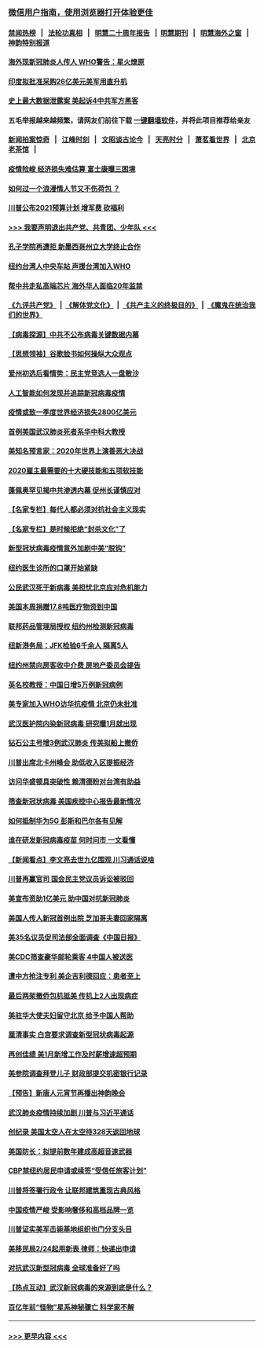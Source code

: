 ### [微信用户指南，使用浏览器打开体验更佳](https://github.com/gfw-breaker/banned-news1/blob/master/indexes/wechat-guide.md?t=0)
#### [禁闻热榜](热点新闻.md?t=0)  &nbsp;&nbsp;|&nbsp;&nbsp; [法轮功真相](https://github.com/gfw-breaker/truth/blob/master/README.md?t=0) &nbsp;&nbsp;|&nbsp;&nbsp; [明慧二十周年报告](https://github.com/gfw-breaker/mh-reports/blob/master/README.md?t=0) &nbsp;&nbsp;|&nbsp;&nbsp;[明慧期刊](https://github.com/gfw-breaker/mh-qikan) &nbsp;&nbsp;|&nbsp;&nbsp; [明慧海外之窗](https://github.com/gfw-breaker/mh-news/blob/master/README.md?t=0) &nbsp;&nbsp;|&nbsp;&nbsp; [神韵特别报道](https://github.com/gfw-breaker/mh-news/blob/master/shenyun.md?t=0)
#### [海外现新冠肺炎人传人 WHO警告：星火燎原](../pages/nsc412/n11859252.md?t=02110602) 
#### [印度拟批准采购26亿美元美军用直升机](../pages/nsc412/n11859143.md?t=02110602) 
#### [史上最大数据泄露案 美起诉4中共军方黑客](../pages/nsc412/n11859115.md?t=02110602) 
#### 五毛举报越来越频繁，请网友们前往下载 [一键翻墙软件](https://github.com/gfw-breaker/ssr-accounts)，并将此项目推荐给亲友
#### [新闻拍案惊奇](https://github.com/gfw-breaker/banned-news1/blob/master/pages/link4.md) &nbsp;&nbsp;|&nbsp;&nbsp; [江峰时刻](https://github.com/gfw-breaker/banned-news1/blob/master/pages/link4.md) &nbsp;&nbsp;|&nbsp;&nbsp; [文昭谈古论今](https://github.com/gfw-breaker/banned-news1/blob/master/pages/link4.md) &nbsp;&nbsp;|&nbsp;&nbsp; [天亮时分](https://github.com/gfw-breaker/banned-news1/blob/master/pages/link4.md) &nbsp;&nbsp;|&nbsp;&nbsp; [萧茗看世界](https://github.com/gfw-breaker/banned-news1/blob/master/pages/link4.md) &nbsp;&nbsp;|&nbsp;&nbsp; [北京老茶馆](https://github.com/gfw-breaker/banned-news1/blob/master/pages/link4.md) &nbsp;&nbsp;|&nbsp;&nbsp; 
#### [疫情险峻 经济损失难估算 富士康曝三困境](../pages/nsc412/n11859120.md?t=02110602) 
#### [如何过一个浪漫情人节又不伤荷包 ？](../pages/nsc412/n11858969.md?t=02110602) 
#### [川普公布2021预算计划 增军费 砍福利](../pages/nsc412/n11859012.md?t=02110602) 
#### [>>> 我要声明退出共产党、共青团、少年队 <<<](https://github.com/begood0513/goodnews/blob/master/quit/letter.md) 
#### [孔子学院再遭拒 新墨西哥州立大学终止合作](../pages/nsc412/n11858661.md?t=02110602) 
#### [纽约台湾人中央车站  声援台湾加入WHO](../pages/nsc412/n11857757.md?t=02110602) 
#### [帮中共走私高端芯片 海外华人面临20年监禁](../pages/nsc412/n11855016.md?t=02110602) 
#### [《九评共产党》](https://github.com/begood0513/9ping.md/blob/master/README.md) &nbsp;|&nbsp; [《解体党文化》](../../../../jtdwh.md/blob/master/README.md)  &nbsp;|&nbsp; [《共产主义的终极目的》](../../../../gczydzjmd.md/blob/master/README.md) &nbsp;|&nbsp; [《魔鬼在统治我们的世界》](../../../../mgztzwmdsj.md/blob/master/README.md) 
#### [【病毒探源】中共不公布病毒关键数据内幕](../pages/nsc412/n11856584.md?t=02110602) 
#### [【思想领袖】谷歌脸书如何操纵大众观点](../pages/nsc412/n11680874.md?t=02110602) 
#### [爱州初选后看情势：民主党竞选人一盘散沙](../pages/nsc412/n11856557.md?t=02110602) 
#### [人工智能如何发现并追踪新冠病毒疫情](../pages/nsc412/n11856398.md?t=02110602) 
#### [疫情或致一季度世界经济损失2800亿美元](../pages/nsc412/n11855639.md?t=02110602) 
#### [首例美国武汉肺炎死者系华中科大教授](../pages/nsc412/n11855500.md?t=02110602) 
#### [美知名预言家：2020年世界上演善恶大决战](../pages/nsc412/n11855418.md?t=02110602) 
#### [2020雇主最需要的十大硬技能和五项软技能](../pages/nsc412/n11850953.md?t=02110602) 
#### [蓬佩奥罕见揭中共渗透内幕 促州长谨慎应对](../pages/nsc412/n11854685.md?t=02110602) 
#### [【名家专栏】每代人都必须对抗社会主义现实](../pages/nsc412/n11831412.md?t=02110602) 
#### [【名家专栏】是时候拒绝“封杀文化”了](../pages/nsc412/n11814093.md?t=02110602) 
#### [新型冠状病毒疫情意外加剧中美“脱钩”](../pages/nsc412/n11854475.md?t=02110602) 
#### [纽约医生诊所的口罩开始紧缺](../pages/nsc412/n11853364.md?t=02110602) 
#### [公民武汉死于新病毒 美担忧北京应对危机能力](../pages/nsc412/n11854331.md?t=02110602) 
#### [美国本周捐赠17.8吨医疗物资到中国](../pages/nsc412/n11854269.md?t=02110602) 
#### [联邦药品管理局授权  纽约州检测新冠病毒](../pages/nsc412/n11853371.md?t=02110602) 
#### [纽新港务局：JFK检验6千余人  隔离5人](../pages/nsc412/n11853366.md?t=02110602) 
#### [纽约州禁向房客收中介费  房地产委员会提告](../pages/nsc412/n11853360.md?t=02110602) 
#### [英名校教授：中国日增5万例新冠病例](../pages/nsc412/n11854174.md?t=02110602) 
#### [美专家加入WHO访华抗疫情 北京仍未批准](../pages/nsc412/n11854043.md?t=02110602) 
#### [武汉医护院内染新冠病毒 研究曝1月就出现](../pages/nsc412/n11852928.md?t=02110602) 
#### [钻石公主号增3例武汉肺炎 传美拟船上撤侨](../pages/nsc412/n11853240.md?t=02110602) 
#### [川普出席北卡州峰会 助低收入区提振经济](../pages/nsc412/n11853232.md?t=02110602) 
#### [访问华盛顿具突破性 赖清德盼对台湾有助益](../pages/nsc412/n11853129.md?t=02110602) 
#### [筛查新冠状病毒 美国疾控中心报告最新情况](../pages/nsc412/n11853070.md?t=02110602) 
#### [如何抵制华为5G 彭斯和巴尔各有见解](../pages/nsc412/n11852535.md?t=02110602) 
#### [谁在研发新冠病毒疫苗 何时问市 一文看懂](../pages/nsc412/n11852840.md?t=02110602) 
#### [【新闻看点】李文亮去世九亿围观 川习通话说啥](../pages/nsc412/n11852360.md?t=02110602) 
#### [川普再赢官司 国会民主党议员诉讼被驳回](../pages/nsc412/n11852287.md?t=02110602) 
#### [美宣布资助1亿美元 助中国对抗新冠肺炎](../pages/nsc412/n11852531.md?t=02110602) 
#### [美国人传人新冠首例出院 芝加哥夫妻回家隔离](../pages/nsc412/n11852452.md?t=02110602) 
#### [美35名议员促司法部全面调查《中国日报》](../pages/nsc412/n11852435.md?t=02110602) 
#### [美CDC筛查豪华邮轮乘客 4中国人被送医](../pages/nsc412/n11852085.md?t=02110602) 
#### [遭中方抢注专利 美企吉利德回应：患者至上](../pages/nsc412/n11852037.md?t=02110602) 
#### [最后两架撤侨包机抵美 传机上2人出现病症](../pages/nsc412/n11852173.md?t=02110602) 
#### [美驻华大使夫妇留守北京 给予中国人帮助](../pages/nsc412/n11852165.md?t=02110602) 
#### [厘清事实 白宫要求调查新型冠状病毒起源](../pages/nsc412/n11852106.md?t=02110602) 
#### [再创佳绩 美1月新增工作及时薪增速超预期](../pages/nsc412/n11852174.md?t=02110602) 
#### [美参院调查拜登儿子 财政部提交机密银行记录](../pages/nsc412/n11851808.md?t=02110602) 
#### [【预告】新唐人元宵节再播出神韵晚会](../pages/nsc412/n11843192.md?t=02110602) 
#### [武汉肺炎疫情持续加剧 川普与习近平通话](../pages/nsc412/n11851613.md?t=02110602) 
#### [创纪录 美国太空人在太空待328天返回地球](../pages/nsc412/n11851266.md?t=02110602) 
#### [美国防长：拟提前数年建成高超音速武器](../pages/nsc412/n11850959.md?t=02110602) 
#### [CBP禁纽约居民申请或续签“受信任旅客计划”](../pages/nsc412/n11850857.md?t=02110602) 
#### [川普将签署行政令 让联邦建筑重现古典风格](../pages/nsc412/n11850654.md?t=02110602) 
#### [中国疫情严峻 受影响奢侈和高档品牌一览](../pages/nsc412/n11850319.md?t=02110602) 
#### [川普证实美军击毙基地组织也门分支头目](../pages/nsc412/n11850383.md?t=02110602) 
#### [美移民局2/24起用新表 律师：快递出申请](../pages/nsc412/n11848220.md?t=02110602) 
#### [对抗武汉新型冠病毒 全球准备好了吗](../pages/nsc412/n11850142.md?t=02110602) 
#### [【热点互动】武汉新冠病毒的来源到底是什么？](../pages/nsc412/n11849749.md?t=02110602) 
#### [百亿年前“怪物”星系神秘骤亡 科学家不解](../pages/nsc412/n11849863.md?t=02110602) 

----
#### [ >>> 更早内容 <<< ](../indexes/nsc412-earlier.md)
